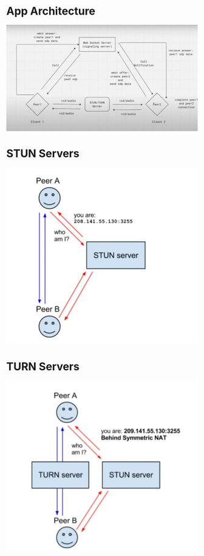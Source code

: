 

# App Architecture
![Architecture](assets\architectureImage.jpg)

# STUN Servers
![StunServers](assets\StunArchitecture.png)

# TURN Servers
![TurnServers](assets\TurnArchitecture.png)